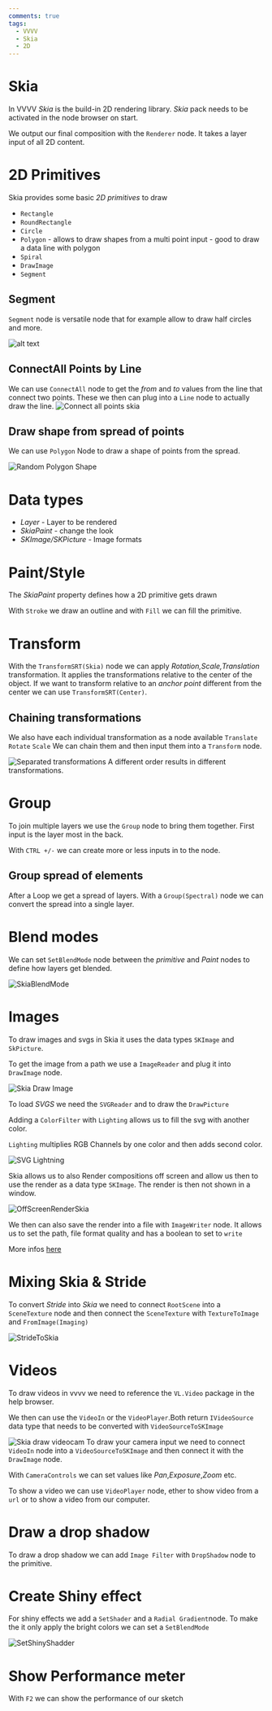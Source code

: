 ```yaml
---
comments: true
tags:
  - VVVV
  - Skia
  - 2D
---
```

# Skia
In VVVV *Skia* is the build-in 2D rendering library. *Skia* pack needs to be activated in the node browser on start.

We output our final composition with the `Renderer` node. It takes a layer input of all 2D content.

# 2D Primitives
Skia provides some basic *2D primitives* to draw
- `Rectangle`
- `RoundRectangle`
- `Circle`
- `Polygon` - allows to draw shapes from a multi point input - good to draw a data line with polygon
- `Spiral`
- `DrawImage`
- `Segment`



## Segment
`Segment` node is versatile node that for example allow to draw half circles and more.

![alt text](./img/DrawHalfCircles.png)

## ConnectAll Points by Line
We can use `ConnectAll` node to get the *from* and *to* values from the line that connect two points. These we then can plug into a `Line` node to actually draw the line.
![Connect all points skia](./img/ConnectAllPointsSKia.png)

## Draw shape from spread of points
We can use `Polygon` Node to draw a shape of points from the spread.

![Random Polygon Shape](./img/ShapeFromRandomPoints.png)

# Data types
- *Layer* - Layer to be rendered
- *SkiaPaint* - change the look
- *SKImage/SKPicture* - Image formats

# Paint/Style
The *SkiaPaint* property defines how a 2D primitive gets drawn

With `Stroke` we draw an outline and with `Fill` we can fill the primitive.

# Transform
With the `TransformSRT(Skia)` node we can apply *Rotation,Scale,Translation* transformation. It applies the transformations relative to the center of the object.
If we want to transform relative to an *anchor point* different from the center we can use `TransformSRT(Center)`.

## Chaining transformations

We also have each individual transformation as a node available 
`Translate`
`Rotate`
`Scale`
We can chain them and then input them into a `Transform` node.

![Separated transformations ](./img/TransformSeperately.png)
A different order results in different transformations.



# Group
To join multiple layers we use the `Group` node to bring them together. First input is the layer most in the back.

With `CTRL +/-` we can create more or less inputs in to the node.

## Group spread of elements
After a Loop we get a spread of layers. With a `Group(Spectral)` node we can convert the spread into a single layer.


# Blend modes
We can set `SetBlendMode` node between the *primitive* and *Paint* nodes to define how layers get blended.

![SkiaBlendMode](./img/SkiaBlendMode.png)

# Images
To draw images and svgs in Skia it uses the data types `SKImage` and `SkPicture`.

To get the image from a path we use a `ImageReader` and plug it into `DrawImage` node.

![Skia Draw Image](./img/SkiaDrawImage.png)

To load *SVGS* we need the `SVGReader` and to draw the `DrawPicture`

Adding a `ColorFilter` with `Lighting` allows us to fill the svg with another color. 

`Lighting` multiplies RGB Channels by one color and then adds second color.

![SVG Lightning](./img/SVGLightning.png)

Skia allows us to also Render compositions off screen and allow us then to use the render as a data type `SKImage`. The render is then not shown in a window.

![OffScreenRenderSkia](./img/OffScreenRenderSkia.png)

We then can also save the render into a file with `ImageWriter` node.
It allows us to set the path, file format quality and has a boolean to set to `write`

More infos [here](https://vimeo.com/467726561)

# Mixing Skia & Stride
To convert *Stride* into *Skia* we need to connect `RootScene` into a `SceneTexture` node and then connect the `SceneTexture` with `TextureToImage` and `FromImage(Imaging)`

![StrideToSkia](./img/StrideToSkia.png)

# Videos
To draw videos in vvvv we need to reference the `VL.Video` package in the help browser.

We then can use the `VideoIn` or the `VideoPlayer`.Both return `IVideoSource` data type that needs to be converted with `VideoSourceToSKImage`


![Skia draw videocam](./img/DrawVideoCamInput.png)
To draw your camera input we need to connect `VideoIn` node into a `VideoSourceToSKImage` and then connect it with the `DrawImage` node.

With `CameraControls` we can set values like *Pan*,*Exposure*,*Zoom* etc.

To show a video we can use `VideoPlayer` node, ether to show video from a `url` or to show a video from our computer.

# Draw a drop shadow
To draw a drop shadow we can add `Image Filter` with `DropShadow` node to the primitive.

# Create Shiny effect
For shiny effects we add a `SetShader` and a `Radial Gradient`node. To make the it only apply the bright colors we can set a `SetBlendMode`

![SetShinyShadder](./img/SetShinyShadder.png)

# Show Performance meter
With `F2` we can show the performance of our sketch